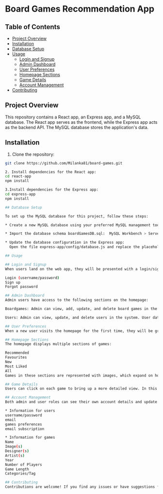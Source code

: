 # Board Games Recommendation App 

## Table of Contents

- [Project Overview](#project-overview)
- [Installation](#installation)
- [Database Setup](#database-setup)
- [Usage](#usage)
  - [Login and Signup](#login-and-signup)
  - [Admin Dashboard](#admin-dashboard)
  - [User Preferences](#user-preferences)
  - [Homepage Sections](#homepage-sections)
  - [Game Details](#game-details)
  - [Account Management](#account-management)
- [Contributing](#contributing)
  

## Project Overview

This repository contains a React app, an Express app, and a MySQL database. 
The React app serves as the frontend, while the Express app acts as the backend API. The MySQL database stores the application's data.

## Installation

1. Clone the repository:

```bash
git clone https://github.com/Milanka81/board-games.git

2. Install dependencies for the React app:
cd react-app
npm install

3.Install dependencies for the Express app:
cd express-app
npm install

## Database Setup

To set up the MySQL database for this project, follow these steps:

* Create a new MySQL database using your preferred MySQL management tool (e.g., MySQL Workbench).

* Import the database schema boardGamesDB.sql:  MySQL Workbench > Server> Data Import > Import from Self-Contained File

* Update the database configuration in the Express app:
  Open the file express-app/config/database.js and replace the placeholders with your MySQL database credentials.

## Usage

## Login and Signup
When users land on the web app, they will be presented with a login/signup screen that offers the following options:

Login (username/password)
Sign up
Forgot password

## Admin Dashboard
Admin users have access to the following sections on the homepage:

Boardgames: Admin can view, add, update, and delete board games in the system. The board games can be searched using various criteria.

Users: Admin can view, update, and delete users in the system. User data can be searched using various criteria.

## User Preferences
When a new user visits the homepage for the first time, they will be greeted with a form to enter preferences for board games. Preferences include type/categories, designer(s), artist(s), number of players, and game length/time.

## Homepage Sections
The homepage displays multiple sections of games:

Recommended
Favourites
New
Most Liked
All
Games in these sections are represented with images, which expand on hover to show more information about the game. Users can search for particular board games using various criteria.

## Game Details
Users can click on each game to bring up a more detailed view. In this view, users can rate the game, add it to favourites, view/add comments, and opt-in to receive emails when new games that fit their criteria are added.

## Account Management
Both admin and user roles can see their own account details and update them. Users can also update their preferences about games.

* Information for users 
username/password 
email 
games preferences 
email subscription 

* Information for games 
Name 
Image(s)
Designer(s) 
Artist(s)
Year 
Number of Players
Game Length 
Categories/Tag

## Contributing
Contributions are welcome! If you find any issues or have suggestions for improvements, please submit a pull request or open an issue.





